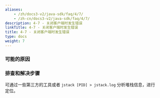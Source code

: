 ```yaml
---
aliases:
    - /zh/docs3-v2/java-sdk/faq/4/7/
    - /zh-cn/docs3-v2/java-sdk/faq/4/7/
description: 4-7 - 关闭客户端时发生错误
linkTitle: 4-7 - 关闭客户端时发生错误
title: 4-7 - 关闭客户端时发生错误
type: docs
weight: 7
---
```







### 可能的原因


### 排查和解决步骤

可通过一些第三方的工具或者 `jstack [PID] > jstack.log` 分析堆栈信息，进行定位。